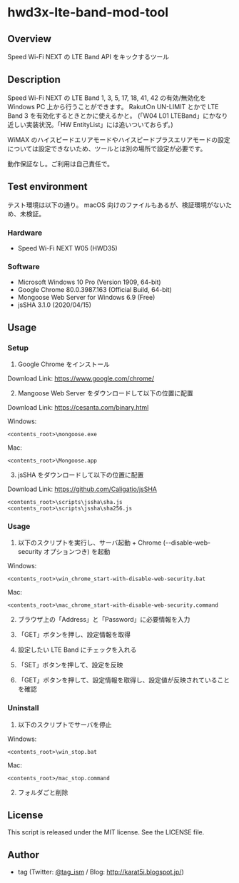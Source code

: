 ﻿# hwd3x-lte-band-mod-tool

## Overview

Speed Wi-Fi NEXT の LTE Band API をキックするツール

## Description

Speed Wi-Fi NEXT の LTE Band 1, 3, 5, 17, 18, 41, 42 の有効/無効化を Windows PC 上から行うことができます。
Rakut○n UN-LIMIT とかで LTE Band 3 を有効化するときとかに使えるかと。 (「W04 L01 LTEBand」にかなり近しい実装状況。「HW EntityList」には追いついておらず。)


WiMAX のハイスピードエリアモードやハイスピードプラスエリアモードの設定については設定できないため、ツールとは別の場所で設定が必要です。

動作保証なし。ご利用は自己責任で。


## Test environment

テスト環境は以下の通り。
macOS 向けのファイルもあるが、検証環境がないため、未検証。

### Hardware

* Speed Wi-Fi NEXT W05 (HWD35)

### Software

* Microsoft Windows 10 Pro (Version 1909, 64-bit)
* Google Chrome 80.0.3987.163 (Official Build, 64-bit)
* Mongoose Web Server for Windows 6.9 (Free)
* jsSHA 3.1.0 (2020/04/15)


## Usage

### Setup

1. Google Chrome をインストール

Download Link: https://www.google.com/chrome/

2. Mangoose Web Server をダウンロードして以下の位置に配置

Download Link: https://cesanta.com/binary.html

Windows:
```
<contents_root>\mongoose.exe
```

Mac:
```
<contents_root>\Mongoose.app
```


3. jsSHA をダウンロードして以下の位置に配置

Download Link: https://github.com/Caligatio/jsSHA

```
<contents_root>\scripts\jssha\sha.js
<contents_root>\scripts\jssha\sha256.js
```


### Usage

1. 以下のスクリプトを実行し、サーバ起動 + Chrome (--disable-web-security オプションつき) を起動

Windows:
```
<contents_root>\win_chrome_start-with-disable-web-security.bat
```

Mac:
```
<contents_root>\mac_chrome_start-with-disable-web-security.command
```

2. ブラウザ上の「Address」と「Password」に必要情報を入力

3. 「GET」ボタンを押し、設定情報を取得

4. 設定したい LTE Band にチェックを入れる

5. 「SET」ボタンを押して、設定を反映

6. 「GET」ボタンを押して、設定情報を取得し、設定値が反映されていることを確認

### Uninstall

1. 以下のスクリプトでサーバを停止

Windows:
```
<contents_root>\win_stop.bat
```

Mac:
```
<contents_root>/mac_stop.command
```

2. フォルダごと削除


## License
This script is released under the MIT license. See the LICENSE file.


## Author
* tag (Twitter: [@tag_ism](https://twitter.com/tag_ism "tag (@tag_ism) | Twitter") / Blog: http://karat5i.blogspot.jp/)
